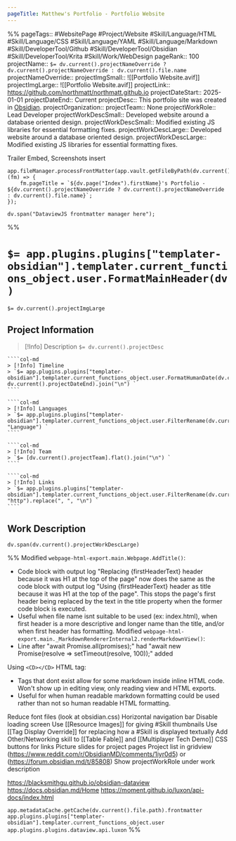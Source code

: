 ```yaml
---
pageTitle: Matthew's Portfolio - Portfolio Website
---
```

%%
pageTags:: #WebsitePage #Project/Website #Skill/Language/HTML #Skill/Language/CSS #Skill/Language/YAML #Skill/Language/Markdown #Skill/DeveloperTool/Github #Skill/DeveloperTool/Obsidian #Skill/DeveloperTool/Krita #Skill/Work/WebDesign 
pageRank:: 100
projectName:: `$= dv.current().projectNameOverride ? dv.current().projectNameOverride : dv.current().file.name `
projectNameOverride:: 
projectImgSmall:: ![[Portfolio Website.avif]]
projectImgLarge:: ![[Portfolio Website.avif]]
projectLink:: https://github.com/northmatt/northmatt.github.io
projectDateStart:: 2025-01-01
projectDateEnd:: Current
projectDesc:: This portfolio site was created in [Obsidian](https://obsidian.md).
projectOrganization:: 
projectTeam:: None
projectWorkRole:: Lead Developer
projectWorkDescSmall:: Developed website around a database oriented design.
projectWorkDescSmall:: Modified existing JS libraries for essential formatting fixes.
projectWorkDescLarge:: Developed website around a database oriented design.
projectWorkDescLarge:: Modified existing JS libraries for essential formatting fixes.

Trailer Embed, Screenshots insert

```dataviewjs
app.fileManager.processFrontMatter(app.vault.getFileByPath(dv.current().file.path), (fm) => {
	fm.pageTitle = `${dv.page("Index").firstName}'s Portfolio - ${dv.current().projectNameOverride ? dv.current().projectNameOverride : dv.current().file.name}`;
});

dv.span("DataviewJS frontmatter manager here");
```
%%
# `$= app.plugins.plugins["templater-obsidian"].templater.current_functions_object.user.FormatMainHeader(dv) `
`$= dv.current().projectImgLarge `
## Project Information

> [!Info] Description
> `$= dv.current().projectDesc `

`````col
````col-md
> [!Info] Timeline
> `$= app.plugins.plugins["templater-obsidian"].templater.current_functions_object.user.FormatHumanDate(dv.current().projectDateStart, dv.current().projectDateEnd).join("\n") `
````

````col-md
> [!Info] Languages
> `$= app.plugins.plugins["templater-obsidian"].templater.current_functions_object.user.FilterRename(dv.current().file.etags, "Language") `
````

````col-md
> [!Info] Team
> `$= [dv.current().projectTeam].flat().join("\n") `
````

````col-md
> [!Info] Links
> `$= app.plugins.plugins["templater-obsidian"].templater.current_functions_object.user.FilterRename(dv.current().projectLink, "http").replace(", ", "\n") `
````
`````

## Work Description
```dataviewjs
dv.span(dv.current().projectWorkDescLarge)
```


%%
Modified `webpage-html-export.main.Webpage.AddTitle()`:
* Code block with output log "Replacing {firstHeaderText} header because it was H1 at the top of the page" now does the same as the code block with output log "Using {firstHeaderText} header as title because it was H1 at the top of the page". This stops the page's first header being replaced by the text in the title property when the former code block is executed.
* Useful when file name isnt suitable to be used (ex: index.html), when first header is a more descriptive and longer name than the title, and/or when first header has formatting.
Modified `webpage-html-export.main._MarkdownRendererInternal2.renderMarkdownView()`:
* Line after "await Promise.all(promises);" had "await new Promise(resolve => setTimeout(resolve, 100));" added

Using `<CD></CD>` HTML tag:
* Tags that dont exist allow for some markdown inside inline HTML code. Won't show up in editing view, only reading view and HTML exports.
* Useful for when human readable markdown formatting could be used rather than not so human readable HTML formatting.

Reduce font files (look at obsidian.css)
Horizontal navigation bar
Disable loading screen
Use [[Resource Images]] for giving #Skill thumbnails
Use [[Tag Display Override]] for replacing how a #Skill is displayed textually
Add Other/Networking skill to [[Table Fable]] and [[Multiplayer Tech Demo]] 
CSS buttons for links
Picture slides for project pages
Project list in gridview (https://www.reddit.com/r/ObsidianMD/comments/1iyr0d5) or (https://forum.obsidian.md/t/85808)
Show projectWorkRole under work description


https://blacksmithgu.github.io/obsidian-dataview
https://docs.obsidian.md/Home
https://moment.github.io/luxon/api-docs/index.html

`app.metadataCache.getCache(dv.current().file.path).frontmatter`
`app.plugins.plugins["templater-obsidian"].templater.current_functions_object.user`
`app.plugins.plugins.dataview.api.luxon`
%%